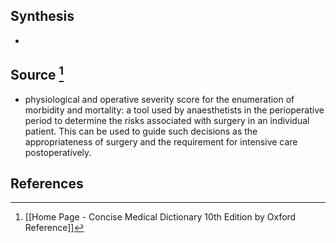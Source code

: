 ## Synthesis
- 
## Source [^1]
- physiological and operative severity score for the enumeration of morbidity and mortality: a tool used by anaesthetists in the perioperative period to determine the risks associated with surgery in an individual patient. This can be used to guide such decisions as the appropriateness of surgery and the requirement for intensive care postoperatively.
## References

[^1]: [[Home Page - Concise Medical Dictionary 10th Edition by Oxford Reference]]